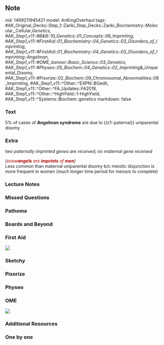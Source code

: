 ## Note
nid: 1469211945421
model: AnKingOverhaul
tags: #AK_Original_Decks::Step_1::Zanki_Step_Decks::Zanki_Biochemistry::Molecular,_Cellular,_Genetics, #AK_Step1_v11::#B&B::10_Genetics::01_Concepts::06_Imprinting, #AK_Step1_v11::#FirstAid::01_Biochemistry::04_Genetics::03_Disorders_of_Imprinting, #AK_Step1_v11::#FirstAid::01_Biochemistry::04_Genetics::03_Disorders_of_Imprinting::Angelman, #AK_Step1_v11::#OME_banner::Basic_Science::03_Genetics, #AK_Step1_v11::#Physeo::05_Biochem::04_Genetics::02_Imprinting_&_Uniparental_Disomy, #AK_Step1_v11::#Pixorize::02_Biochem::09_Chromosomal_Abnormalities::08_Imprinting, #AK_Step1_v11::^Other::^EXPN::BGedit, #AK_Step1_v11::^Other::^FA_Updates::FA2018, #AK_Step1_v11::^Other::^HighYield::1-HighYield, #AK_Step1_v11::^Systems::Biochem::genetics
markdown: false

### Text
<div>
  <div>
    <div>
      <div>
        5% of cases of <b>Angelman syndrome</b> are due to
        {{c1::paternal}} uniparental disomy
      </div>
    </div>
  </div>
</div>

### Extra
<i>two paternally imprinted genes are received; no maternal gene
received</i>
<div>
  (<i><font color="#AA0000">snow</font><b style=
  "color: rgb(170, 0, 0);">angels</b> <font color=
  "#AA0000">are</font> <b style=
  "color: rgb(170, 0, 0);">imprints</b> <font color=
  "#AA0000">of</font> <b style=
  "color: rgb(170, 0, 0);">men</b>)</i>
</div>
<div>
  Less common than maternal uniparental disomy b/c meiotic
  disjunction is more frequent in women (much longer time period
  for meiosis to complete)
</div>

### Lecture Notes


### Missed Questions


### Pathoma


### Boards and Beyond


### First Aid
<img src="tmpgL_Nug.png">

### Sketchy


### Pixorize


### Physeo


### OME
<div class="ome-widget">
  <a href="https://onlinemeded.org/spa/genetics?ref=anki"><img src=
  "_OME_AnkiFlashcards_Topic_1.png"></a>
</div>

### Additional Resources


### One by one

